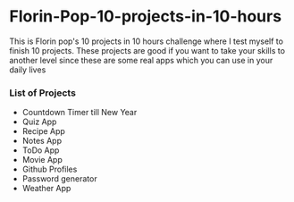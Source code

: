 # Florin-Pop-10-projects-in-10-hours
This is Florin pop's 10 projects in 10 hours challenge where I test myself to finish 10 projects. These projects are good if you want to take your skills to another level since these are some real apps which you can use in your daily lives

### List of Projects
- Countdown Timer till New Year
- Quiz App
- Recipe App
- Notes App
- ToDo App
- Movie App
- Github Profiles
- Password generator
- Weather App
